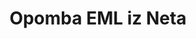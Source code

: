 ---
############################# Static ############################
layout: "auto-gen-annotation"

############################# Head ############################
head_title: "Net EML Annotation API Annotate v C#"
head_description: "Net API za ustvarjanje in označevanje priljubljenih vrst opomb iz EML, slik, risb in formatov dokumentov."

############################# Header ############################
title: "Opomba EML iz Neta"
description: ""
bg_image: "https://cms.admin.containerize.com/templates/aspose/App_Themes/V3/images/bg/header1.png"
bg_overlay: false
button:
    enable: true
    icon: "fas fa-arrow-down"
    label: "Prenesite brezplačno preskusno različico"
    link: "https://downloads.groupdocs.com/annotation/net"

############################# About ############################
about:
    enable: true
    title: "O GroupDocs.Annotation for Net API"
    content: |
        GroupDocs.Annotation for Net API je knjižnica, ki vam omogoča dodajanje opomb v dokumente PDF, Word in druge dokumente v sistemu Mac, Windows ali Ubuntu. [GroupDocs.Annotation for Net](/annotation/net) je izvorni Net API za upravljanje opomb s celovito podporo za ustvarjanje, dodajanje, urejanje, brisanje, ekstrahiranje in izvažanje opomb iz slik in različnih drugih dokumentov. Celoten seznam podprtih formatov dokumentov si lahko ogledate na tej [strani](https://docs.groupdocs.com/annotation/net/supported-document-formats/).
        Ta knjižnica vam omogoča delo ne samo z dokumentom EML, ampak tudi z mnogimi drugimi vrstami dokumentov, kot so Word, Excel, PowerPoint, Outlookova e-pošta, Visio, Adobe, OpenDocument, OpenOffice, Photoshop, AutoCad in mnogi drugi.
        GroupDocs.Annotation for Net API vam omogoča ustvarjanje in dodajanje novih opomb, urejanje opomb, ekstrahiranje komentarjev, opomb in njihovo odstranjevanje iz dokumentov. Knjižnica podpira 13 različnih vrst opomb, vključno z besedilom, poličrtijo, območjem, podčrtajem, točko, vodnim žigom, puščico, elipso, zamenjavo besedila, razdaljo, besedilnim poljem, redakcijo virov v dokumentih PDF, HTML, Microsoft Word, preglednicah, diagramih, predstavitvah, risbe, slike in številne druge oblike datotek.
        Primer (glejte spodaj) prikazuje delo z dokumentom EML, v tem primeru si lahko ogledate glavne korake dela z GroupDocs. Opomba: nastavite licenco, odprite dokument, s katerim želite delati, ustvarite opombo, dodajanje podatkovnih objektov za nastavitev lastnosti opombe glede na vaše zahteve in shranjevanje rezultata na potrebno mesto. Prav tako si lahko podrobneje ogledate podprte funkcije na naši [strani] github (https://github.com/groupdocs-annotation/GroupDocs.Annotation-for-.NET) ali v [dokumentaciji] našega izdelka (https ://docs.groupdocs.com/annotation/net/getting-started/).

############################# Steps ############################
howTo_Add:
steps_Add:
    enable: true
    title_left: "Koraki za dodajanje opomb v EML v Netu"
    content_left: |
        [GroupDocs.Annotation](/annotation/net/) Net razvijalcem olajša dodajanje različnih vrst opomb datotekam EML znotraj katere koli Net temelječe aplikacije z implementacijo nekaj preprostih korakov.
        *   Ustvarite objekte odgovora s komentarjem in datumom.
        *   Ustvarite predmet AreaAnnotation, nastavite možnosti območja in dodajte odgovore.
        *   Ustvarite objekt Annotator in dodajte opombo območja.
        *   Shrani izhodno datoteko.
    title_right: "Sistemske zahteve"
    content_right: |
        API-ji GroupDocs.Annotation za Net so podprti na vseh glavnih platformah in operacijskih sistemih. Preden izvedete spodnjo kodo, se prepričajte, da imate v sistemu nameščene naslednje predpogoje.
        *   Operacijski sistemi: Microsoft Windows, Linux, MacOS
        *   Razvojna okolja: Visual Studio, Xamarin, MonoDevelop
        *   Ogrodja: .NET Framework, .NET Standard, .NET Core, Mono
        *   Prenesite najnovejšo različico GroupDocs.Annotation za .NET iz [NuGet](https://www.nuget.org/packages/groupdocs.annotation)

############################# Preview ############################
preview_Add:
    enable: true
    title: Predogled pripisov in vzorec kode
    content: |
        ![Annotation preview image]https://docs.groupdocs.com/annotation/java/images/add-text-field-annotation.png
    code: |
        ```cs
        //Add text field annotation to the document from local disk
        using (Annotator annotator = new Annotator("input.bmp"))
        {
            TextFieldAnnotation textField = new TextFieldAnnotation
            {
                BackgroundColor = 65535,
                Box = new Rectangle(100, 100, 100, 100),
                CreatedOn = DateTime.Now,
                Text = "Some text",
                FontColor = 65535,
                FontSize = 12,
                Message = "This is text field annotation",
                Opacity = 0.7,
                PageNumber = 0,
                PenStyle = PenStyle.Dot,
                PenWidth = 3,
                FontFamily = "Arial",
                TextHorizontalAlignment = HorizontalAlignment.Center,
                Replies = new List
                {
                    new Reply
                    {
                        Comment = "First comment",
                        RepliedOn = DateTime.Now
                    },
                    new Reply
                    {
                        Comment = "Second comment",
                        RepliedOn = DateTime.Now
                    }
                }
            };
            annotator.Add(textField);
            annotator.Save("result.bmp");
        }
        ```

############################# Steps ############################
howTo_Remove:
steps_Remove:
    enable: true
    title_left: "Koraki za odstranitev opomb iz EML v Netu"
    content_left: |
        [GroupDocs.Annotation](/annotation/net/) omogoča razvijalcem Neta lažje odstranjevanje podrobnosti opomb iz datotek EML v kateri koli aplikaciji, ki temelji na Netu, z implementacijo nekaj preprostih korakov.
        *   Ustvarite objekte odgovora s komentarjem in datumom.
        *   Instanciirajte objekt SaveOptions in nastavite AnnotationTypes = AnnotationType.None.
        *   Pokličite metodo shranjevanja z nastalo potjo dokumenta ali tokom in objektom SaveOptions.

############################# Preview ############################
preview_Remove:
    enable: true
    code: |
        ```cs
        // 1- How to remove annotation from document using annotation index
        
        using (Annotator annotator = new Annotator("result.bmp"))
        {
            annotator.Remove(0);
            annotator.Save("removed.bmp");
        }
        
        // 2- How to remove annotation from document using annotation object
        
        using (Annotator annotator = new Annotator("result.bmp"))
        {
            var tmp = annotator.Get();
            annotator.Remove(tmp[0]);
            annotator.Save("removed.bmp");
        }
        
        // 3- How to remove some annotations from document using list of ID’s
        
        using (Annotator annotator = new Annotator("result.bmp"))
        {
            var idList = new List{1, 2, 3};
            annotator.Remove(idList);
            annotator.Save("removed.bmp");
        }
        
        // 4- How to remove some annotations from document using list of annotations
        
        using (Annotator annotator = new Annotator("result.bmp"))
        {
            var tmp = annotator.Get();
            annotator.Remove(tmp);
            annotator.Save("removed.bmp");
        }
        ```

############################# Steps ############################
howTo_Edit:
steps_Edit:
    enable: true
    title_left: "Koraki za urejanje opomb iz EML v Netu"
    content_left: |
        [GroupDocs.Annotation](/annotation/net/) razvijalcem Neta olajša posodabljanje različnih lastnosti opomb iz datotek EML znotraj katere koli aplikacije, ki temelji na Netu, z implementacijo nekaj preprostih korakov.
        *   Instanciirajte objekt Annotator s potjo vhodnega dokumenta ali tok z instanciranimi LoadOptions z ImportAnnotations = true.
        *   Ustvarite implementacijo AnnotationBase in nastavite ID obstoječe opombe (če opomba s tem ID-jem ni najdena, ne bo nič spremenjeno) ali seznam poti opomb (vse obstoječe opombe bodo odstranjene).
        *   Pokličite metodo posodobitve objekta Annotator s posredovanimi opombami.
        *   Pokličite metodo shranjevanja z nastalo potjo dokumenta ali tokom in objektom SaveOptions.

############################# Preview ############################
preview_Edit:
    enable: true
    code: |
        ```cs
        // open annotated document
        using (Annotator annotator = new Annotator("result.bmp"))
        {
            //assuming we are going to change some properties of existing annotation
                AreaAnnotation updated = new AreaAnnotation
                    {
                            // It's important to set existed annotation Id
                            Id = 1,
                            BackgroundColor = 255,
                            Box = new Rectangle(0, 0, 50, 200),
                            CreatedOn = DateTime.Now,
                            Message = "This is updated annotation",
                            Replies = new List
                            {
                                new Reply
                                {
                                    Comment = "Updated first comment",
                                    RepliedOn = DateTime.Now
                                },
                                new Reply
                                {
                                    Comment = "Updated second comment",
                                    RepliedOn = DateTime.Now
                                }
                            }
                        };
                // update annotation
                annotator.Update(updated);
                annotator.Save("result.bmp");
        }
        ```

############################# Steps ############################
howTo_Extract:
steps_Extract:
    enable: true
    title_left: "Koraki za ekstrahiranje opomb iz EML v Netu"
    content_left: |
        [GroupDocs.Annotation](/annotation/net/) Net razvijalcem olajša dodajanje opomb dokumentom in pridobivanje informacij o opombah iz datotek EML znotraj katere koli aplikacije, ki temelji na Netu, z implementacijo nekaj preprostih korakov.
        *   Ustvarite objekte odgovora s komentarjem in datumom.
        *   Instanciirajte objekt LoadOptions in pokličite SetImportAnnotations z argumentom true.
        *   Definirajte spremenljivko s tipom List.
        *   Pokličite metodo get in vrnite rezultat zgornji spremenljivki.

############################# Preview ############################
preview_Extract:
    enable: true
    code: |
        ```cs
        // for using this example input file ("annotated.bmp") must be with annotations
        using (Annotator annotator = new Annotator("annotated.bmp"))
        {
            List annotations = annotator.Get();
            XmlSerializer formatter = new XmlSerializer(typeof(List));
            using (FileStream fs = new FileStream("annotations.xml", FileMode.Create))
            {
                fs.SetLength(0);
                formatter.Serialize(fs, annotations);
            }
        }
        ```

############################# Demos ############################
demos:
    enable: true
    title: "Predstavitve v živo za dodajanje, odstranjevanje, urejanje, ekstrahiranje opomb v dokumente in slike"
    content: |
        Takoj dodajte, odstranite, uredite in izvlecite opombe v datoteko EML tako, da obiščete spletno mesto [GroupDocs.Annotation Live Demos](https://products.groupdocs.app/annotation/family). Predstavitev v živo ima naslednje prednosti

############################# About Formats ############################
about_formats:
    enable: true
    format:
        # format loop
        - icon: "far fa-file-eml"
          title: "O formatu datoteke EML"
          content: |
            Format datoteke EML predstavlja e-poštna sporočila, shranjena z Outlookom in drugimi ustreznimi aplikacijami. Skoraj vsi e-poštni odjemalci podpirajo to obliko zapisa datoteke zaradi skladnosti s standardom RFC-822 za format internetnih sporočil. Microsoft Outlook je privzeta programska oprema za odpiranje vrst sporočil EML. Datoteke EML se lahko uporabljajo za shranjevanje na disk in pošiljanje prejemnikom prek komunikacijskih protokolov.

          link: "https://docs.fileformat.com/image/eml/"

############################# More Formats ############################
more_formats:
    enable: true
    title: "Delo z drugimi priljubljenimi formati dokumentov"
    content: |
        Posodobite lastnosti pripisov iz nekaterih priljubljenih formatov datotek, kot je navedeno spodaj.
    format:
        # format loop
        - name: "Annotate PDF document"
          link: "https://products.groupdocs.com/annotation/net/pdf/"
          description: "Adobe Portable Document Format"

        # format loop
        - name: "Annotate DOC document"
          link: "https://products.groupdocs.com/annotation/net/doc/"
          description: "Microsoft Word Document"

        # format loop
        - name: "Annotate DOCM document"
          link: "https://products.groupdocs.com/annotation/net/docm/"
          description: "Microsoft Word Macro-Enabled Document"

        # format loop
        - name: "Annotate DOCX document"
          link: "https://products.groupdocs.com/annotation/net/docx/"
          description: "Microsoft Word Open XML Document"

        # format loop
        - name: "Annotate DOT document"
          link: "https://products.groupdocs.com/annotation/net/dot/"
          description: "Microsoft Word Document Template"

        # format loop
        - name: "Annotate DOTX document"
          link: "https://products.groupdocs.com/annotation/net/dotx/"
          description: "Word Open XML Document Template"

        # format loop
        - name: "Annotate RTF document"
          link: "https://products.groupdocs.com/annotation/net/rtf/"
          description: "Rich Text Document"

        # format loop
        - name: "Annotate ODT document"
          link: "https://products.groupdocs.com/annotation/net/odt/"
          description: "Open Document Text"

        # format loop
        - name: "Annotate XLS document"
          link: "https://products.groupdocs.com/annotation/net/xls/"
          description: "Microsoft Excel Binary File Format"

        # format loop
        - name: "Annotate XLSX document"
          link: "https://products.groupdocs.com/annotation/net/xlsx/"
          description: "Microsoft Excel Open XML Spreadsheet"

        # format loop
        - name: "Annotate XLSM document"
          link: "https://products.groupdocs.com/annotation/net/xlsm/"
          description: "Microsoft Excel Macro-Enabled Spreadsheet"

        # format loop
        - name: "Annotate XLSB document"
          link: "https://products.groupdocs.com/annotation/net/xlsb/"
          description: "Microsoft Excel Binary Worksheet"

        # format loop
        - name: "Annotate ODS document"
          link: "https://products.groupdocs.com/annotation/net/ods/"
          description: "Open Document Spreadsheet"

        # format loop
        - name: "Annotate PPT document"
          link: "https://products.groupdocs.com/annotation/net/ppt/"
          description: "PowerPoint Presentation"

        # format loop
        - name: "Annotate PPTX document"
          link: "https://products.groupdocs.com/annotation/net/pptx/"
          description: "PowerPoint Open XML Presentation"

        # format loop
        - name: "Annotate PPSX document"
          link: "https://products.groupdocs.com/annotation/net/ppsx/"
          description: "PowerPoint Open XML Slide Show"

        # format loop
        - name: "Annotate POTM document"
          link: "https://products.groupdocs.com/annotation/net/potm/"
          description: "Microsoft PowerPoint Template"

        # format loop
        - name: "Annotate PPTM document"
          link: "https://products.groupdocs.com/annotation/net/pptm/"
          description: "Microsoft PowerPoint Presentation"

        # format loop
        - name: "Annotate PPS document"
          link: "https://products.groupdocs.com/annotation/net/pps/"
          description: "Microsoft PowerPoint 97-2003 Slide Show"

        # format loop
        - name: "Annotate ODP document"
          link: "https://products.groupdocs.com/annotation/net/odp/"
          description: "OpenDocument Presentation"

        # format loop
        - name: "Annotate HTML document"
          link: "https://products.groupdocs.com/annotation/net/html/"
          description: "HyperText Markup Language"

        # format loop
        - name: "Annotate TIFF document"
          link: "https://products.groupdocs.com/annotation/net/tiff/"
          description: "Tagged Image File Format"

        # format loop
        - name: "Annotate JPEG document"
          link: "https://products.groupdocs.com/annotation/net/jpeg/"
          description: "JPEG Image"

        # format loop
        - name: "Annotate PNG document"
          link: "https://products.groupdocs.com/annotation/net/png/"
          description: "Portable Network Graphic"

        # format loop
        - name: "Annotate EML document"
          link: "https://products.groupdocs.com/annotation/net/eml/"
          description: "E-mail Message"

        # format loop
        - name: "Annotate MSG document"
          link: "https://products.groupdocs.com/annotation/net/msg/"
          description: "Microsoft Outlook E-mail Message"

        # format loop
        - name: "Annotate VSD document"
          link: "https://products.groupdocs.com/annotation/net/vsd/"
          description: "Microsoft Visio 2003-2010 Drawing"

        # format loop
        - name: "Annotate VSDX document"
          link: "https://products.groupdocs.com/annotation/net/vsdx/"
          description: "Microsoft Visio Drawing"

        # format loop
        - name: "Annotate VSS document"
          link: "https://products.groupdocs.com/annotation/net/vss/"
          description: "Microsoft Visio 2003-2010 Stencil"

        # format loop
        - name: "Annotate VST document"
          link: "https://products.groupdocs.com/annotation/net/vst/"
          description: "Microsoft Visio 2013 Stencil"

        # format loop
        - name: "Annotate DWG document"
          link: "https://products.groupdocs.com/annotation/net/dwg/"
          description: "Autodesk Design Data Formats"

        # format loop
        - name: "Annotate DXF document"
          link: "https://products.groupdocs.com/annotation/net/dxf/"
          description: "AutoCAD Drawing Interchange"

        # format loop
        - name: "Annotate DCM document"
          link: "https://products.groupdocs.com/annotation/net/dcm/"
          description: "Digital Imaging and Communications in Medicine"

        # format loop
        - name: "Annotate WMF document"
          link: "https://products.groupdocs.com/annotation/net/wmf/"
          description: "Windows Metafile"

        # format loop
        - name: "Annotate EMF document"
          link: "https://products.groupdocs.com/annotation/net/emf/"
          description: "Enhanced Metafile Format"


############################# Back to top ###############################
back_to_top:
    enable: true
---